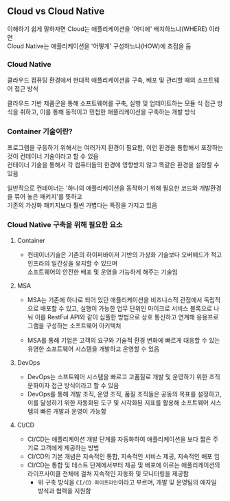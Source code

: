 ## Cloud vs Cloud Native
이해하기 쉽게 말하자면 Cloud는 애플리케이션을 '어디에' 배치하느냐(WHERE) 이라면  
Cloud Native는 애플리케이션을 '어떻게' 구성하느냐(HOW)에 초점을 둠

### Cloud Native
클라우드 컴퓨팅 환경에서 현대적 애플리케이션을 구축, 배포 및 관리할 때의 소프트웨어 접근 방식  

클라우드 기반 제품군을 통해 소프트웨어를 구축, 실행 및 업데이트하는 모듈 식 접근 방식을 취하고, 이를 통해 동적이고 민첩한 애플리케이션을 구축하는 개발 방식

### Container 기술이란?
프로그램을 구동하기 위해서는 여러가지 환경이 필요함, 이런 환경을 통합해서 포장하는 것이 컨테이너 기술이라고 할 수 있음  
컨테이너 기술을 통해서 각 컴퓨터들의 한경에 영향받지 않고 똑같은 환경을 설정할 수 있음

일반적으로 컨테이너는 '하나의 애플리케이션을 동작하기 위해 필요한 코드와 개발환경을 묶어 놓은 패키지'를 뜻하고  
기존의 가상화 패키지보다 훨씬 가볍다는 특징을 가지고 있음

### Cloud Native 구축을 위해 필요한 요소
1. Container
    * 컨테이너기술은 기존의 하이퍼바이저 기반의 가상화 기술보다 오버헤드가 적고 인프라의 일간성을 유지할 수 있으며  
    소프트웨어의 안전한 배포 및 운영을 가능하게 해주는 기술임

2. MSA
    * MSA는 기존에 하나로 되어 있던 애플리케이션을 비즈니스적 관점에서 독립적으로 배포할 수 있고, 실행이 가능한 업무 단위인 마이크로 서비스 블록으로 나눠 이를 RestFul API와 같이 심플한 방법으로 상호 통신하고 연계해 응용프로그램을 구성하는 소프트웨어 아키텍처  

    * MSA를 통해 기업은 고객의 요구와 기술적 환경 변화에 빠르게 대응할 수 있는 유영한 소프트웨어 시스템을 개발하고 운영할 수 있음

3. DevOps
    * DevOps는 소프트웨어 시스템을 빠르고 고품질로 개발 및 운영하기 위한 조직 문화이자 접근 방식이라고 할 수 있음
    * DevOps를 통해 개발 조직, 운영 조직, 품질 조직들은 공동의 목표를 설정하고, 이를 달성하기 위한 자동화된 도구 및 시각화된 지표를 활용해 소프트웨어 시스템의 빠른 개발과 운영이 가능함

4. CI/CD
    * CI/CD는 애플리케이션 개발 단계를 자동화하여 애플리케이션을 보다 짧은 주기로 고객에게 제공하는 방법
    * CI/CD의 기본 개념은 지속적인 통합, 지속적인 서비스 제공, 지속적인 배포 임
    * CI/CD는 통합 및 테스트 단계에서부터 제공 및 배포에 이르는 애플리케이션의 라이프사이클 전체에 걸쳐 지속적인 자동화 및 모니터링을 제공함
        * 위 구축 방식을 ```CI/CD 파이프라인```이라고 부르며, 개발 및 운영팀의 애자일 방식과 협력을 지원함